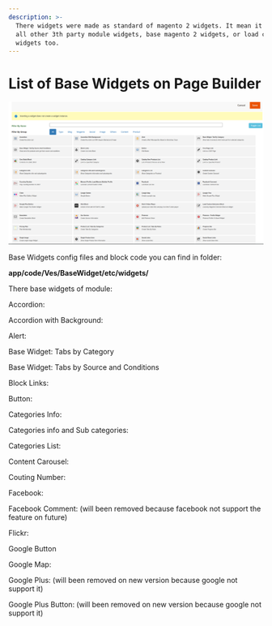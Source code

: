 ```yaml
---
description: >-
  There widgets were made as standard of magento 2 widgets. It mean it can load
  all other 3th party module widgets, base magento 2 widgets, or load custom
  widgets too.
---
```


# List of Base Widgets on Page Builder

![Example list general widgets](../.gitbook/assets/list_general_widgets.png)

Base Widgets config files and block code you can find in folder:

**app/code/Ves/BaseWidget/etc/widgets/**

There base widgets of module:

Accordion:

Accordion with Background:

Alert:

Base Widget: Tabs by Category

Base Widget: Tabs by Source and Conditions

Block Links:

Button:

Categories Info:

Categories info and Sub categories:

Categories List:

Content Carousel:

Couting Number:

Facebook:

Facebook Comment: \(will been removed because facebook not support the feature on future\)

Flickr:

Google Button

Google Map:

Google Plus: \(will been removed on new version because google not support it\)

Google Plus Button: \(will been removed on new version because google not support it\)

